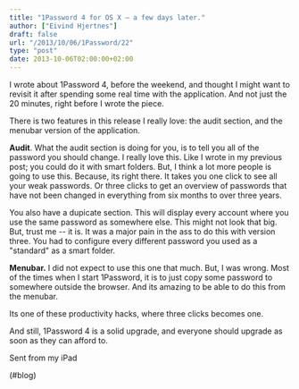 ```yaml
---
title: "1Password 4 for OS X – a few days later."
author: ["Eivind Hjertnes"]
draft: false
url: "/2013/10/06/1Password/22"
type: "post"
date: 2013-10-06T02:00:00+02:00
---
```


I wrote about 1Password 4, before the weekend, and thought I might want
to revisit it after spending some real time with the application. And
not just the 20 minutes, right before I wrote the piece.

There is two features in this release I really love: the audit section,
and the menubar version of the application.

**Audit**. What the audit section is doing for you, is to tell you all of
the password you should change. I really love this. Like I wrote in my
previous post; you could do it with smart folders. But, I think a lot
more people is going to use this. Because, its right there. It takes you
one click to see all your weak passwords. Or three clicks to get an
overview of passwords that have not been changed in everything from six
months to over three years.

You also have a dupicate section. This will display every account where
you use the same password as somewhere else. This might not look that
big. But, trust me -- it is. It was a major pain in the ass to do this
with version three. You had to configure every different password you
used as a "standard" as a smart folder.

**Menubar.** I did not expect to use this one that much. But, I was wrong.
Most of the times when I start 1Password, it is to just copy some
password to somewhere outside the browser. And its amazing to be able to
do this from the menubar.

Its one of these productivity hacks, where three clicks becomes one.

And still, 1Password 4 is a solid upgrade, and everyone should upgrade
as soon as they can afford to.

Sent from my iPad

(#blog)

